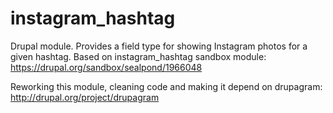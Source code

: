 instagram_hashtag
=================

Drupal module. Provides a field type for showing Instagram photos for a given hashtag. Based on instagram_hashtag sandbox module: https://drupal.org/sandbox/sealpond/1966048

Reworking this module, cleaning code and making it depend on drupagram: http://drupal.org/project/drupagram
